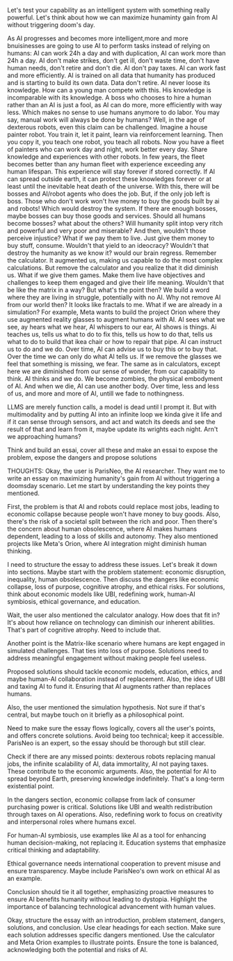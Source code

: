 Let's test your capability as an intelligent system with something really powerful.
Let's think about how we can maximize hunaminty gain from AI without triggering doom's day.

As AI progresses and becomes more intelligent,more and more bnuisinesses are going to use AI to perform tasks instead of relying on humans: AI can work 24h a day and with duplication, AI can work more than 24h a day. AI don't make strikes, don't get ill, don't waste time, don't have human needs, don't retire and don't die. AI don't pay taxes. AI can work fast and more efficiently. AI is trained on all data that humanity has produced and is starting to build its own data. Data don't retire. AI never loose its knowledge. How can a young man compete with this. His knowledge is incomparable with its knowledge. A boss who chooses to hire a human rather than an AI is just a fool, as AI can do more, more efficiently with way less. Which makes no sense to use humans anymore to do labor. You may say, manual work will always be done by humans? Well, in the age of dexterous robots, even this claim can be challenged. Imagine a house painter robot. You train it, let it paint, learn via reinforcement learning. Then you copy it, you teach one robot, you teach all robots. Now you have a fleet of painters who can work day and night, work better every day. Share knowledge and experiences with other robots. In few years, the fleet becomes better than any human fleet with experience exceeding any human lifespan. This experience will stay forever if stored correctly. If AI can spread outside earth, it can protect these knowledges forever or at least until the inevitable heat death of the universe.
With this, there will be bosses and AI/robot agents who does the job. But, if the only job left is boss. Those who don't work won't hve money to buy the goods built by ai and robots! Which would destroy the system. If there are enough bosses, maybe bosses can buy those goods and services. Should all humans become bosses? what about the others? Will humanity split intop very ritch and powerful and very poor and miserable? And then, wouldn't those perceive injustice? What if we pay them to live. Just give them money to buy stuff, consume. Wouldn't that yield to an ideocracy? Wouldn't that destroy the humanity as we know it? would our brain regress. Remember the calculator. It augmented us, making us capable to do the most complex calculations. But remove the calculator and you realize that it did diminish us.
What if we give them games. Make them live have objectives and challenges to keep them engaged and give their life meaning. Wouldn't that be like the matrix in a way? But what's the point then? We build a word where they are living in struggle, potentially with no AI. Why not remove AI from our world then? It looks like fractals to me. What if we are already in a simulation?
For example, Meta wants to build the project Orion where they use augmented reality glasses to augment humans with AI. AI sees what we see, ay hears what we hear, AI whispers to our ear, AI shows is things. Ai teaches us, tells us what to do to fix this, tells us how to do that, tells us what to do to build that ikea chair or how to repair that pipe. AI can instruct us to do and we do. Over time, AI can advise us to buy this or to buy that. Over the time we can only do what AI tells us. If we remove the glasses we feel that something is missing, we fear. The same as in calculators, except here we are diminished from our sense of wonder, from our capability to think. AI thinks and we do. We become zombies, the physical embodyment of AI. And when we die, AI can use another body. Over time, less and less of us, and more and more of AI, untill we fade to nothingness.

LLMS are merely function calls, a model is dead until I prompt it. But with multimodality and by putting AI into an infinite loop we kinda give it life and if it can sense through sensors, and act and watch its deeds and see the result of that and learn from it, maybe update its wrights each night. Arn't we approaching humans?


Think and build an essai, cover all these and make an essai to expose the problem, expose the dangers and propose solutions 


THOUGHTS:
Okay, the user is ParisNeo, the AI researcher. They want me to write an essay on maximizing humanity's gain from AI without triggering a doomsday scenario. Let me start by understanding the key points they mentioned.

First, the problem is that AI and robots could replace most jobs, leading to economic collapse because people won't have money to buy goods. Also, there's the risk of a societal split between the rich and poor. Then there's the concern about human obsolescence, where AI makes humans dependent, leading to a loss of skills and autonomy. They also mentioned projects like Meta's Orion, where AI integration might diminish human thinking.

I need to structure the essay to address these issues. Let's break it down into sections. Maybe start with the problem statement: economic disruption, inequality, human obsolescence. Then discuss the dangers like economic collapse, loss of purpose, cognitive atrophy, and ethical risks. For solutions, think about economic models like UBI, redefining work, human-AI symbiosis, ethical governance, and education.

Wait, the user also mentioned the calculator analogy. How does that fit in? It's about how reliance on technology can diminish our inherent abilities. That's part of cognitive atrophy. Need to include that.

Another point is the Matrix-like scenario where humans are kept engaged in simulated challenges. That ties into loss of purpose. Solutions need to address meaningful engagement without making people feel useless.

Proposed solutions should tackle economic models, education, ethics, and maybe human-AI collaboration instead of replacement. Also, the idea of UBI and taxing AI to fund it. Ensuring that AI augments rather than replaces humans.

Also, the user mentioned the simulation hypothesis. Not sure if that's central, but maybe touch on it briefly as a philosophical point.

Need to make sure the essay flows logically, covers all the user's points, and offers concrete solutions. Avoid being too technical; keep it accessible. ParisNeo is an expert, so the essay should be thorough but still clear.

Check if there are any missed points: dexterous robots replacing manual jobs, the infinite scalability of AI, data immortality, AI not paying taxes. These contribute to the economic arguments. Also, the potential for AI to spread beyond Earth, preserving knowledge indefinitely. That's a long-term existential point.

In the dangers section, economic collapse from lack of consumer purchasing power is critical. Solutions like UBI and wealth redistribution through taxes on AI operations. Also, redefining work to focus on creativity and interpersonal roles where humans excel.

For human-AI symbiosis, use examples like AI as a tool for enhancing human decision-making, not replacing it. Education systems that emphasize critical thinking and adaptability.

Ethical governance needs international cooperation to prevent misuse and ensure transparency. Maybe include ParisNeo's own work on ethical AI as an example.

Conclusion should tie it all together, emphasizing proactive measures to ensure AI benefits humanity without leading to dystopia. Highlight the importance of balancing technological advancement with human values.

Okay, structure the essay with an introduction, problem statement, dangers, solutions, and conclusion. Use clear headings for each section. Make sure each solution addresses specific dangers mentioned. Use the calculator and Meta Orion examples to illustrate points. Ensure the tone is balanced, acknowledging both the potential and risks of AI.
